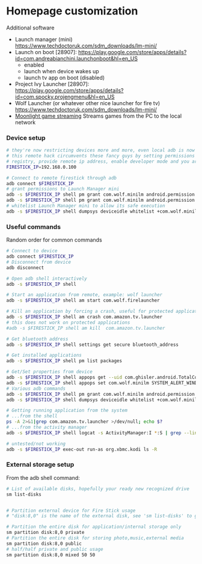 # Homepage customization
Additional software
- Launch manager (mini) https://www.techdoctoruk.com/sdm_downloads/lm-mini/
- Launch on boot [28907]: https://play.google.com/store/apps/details?id=com.andreabianchini.launchonboot&hl=en_US
  - enabled
  - launch when device wakes up
  - launch tv app on boot (disabled)
- Project Ivy Launcher [28907]: https://play.google.com/store/apps/details?id=com.spocky.projengmenu&hl=en_US
- Wolf Launcher (or whatever other nice launcher for fire tv) https://www.techdoctoruk.com/sdm_downloads/lm-mini/
- [Moonlight game streaming](https://www.amazon.com/Cameron-Gutman-Moonlight-Game-Streaming/dp/B00JK4MFN2) Streams games from the PC to the local network

### Device setup
```sh
# they're now restricting devices more and more, even local adb is now forbidden (why ?),
# this remote hack circumvents these fancy guys by setting permissions in the android 
# registry, provide remote ip address, enable developer mode and you are ready to go
FIRESTICK_IP=192.168.0.100

# Connect to remote firestick through adb
adb connect $FIRESTICK_IP
# grant permissions to Launch Manager mini
adb -s $FIRESTICK_IP shell pm grant com.wolf.minilm android.permission.SYSTEM_ALERT_WINDOW
adb -s $FIRESTICK_IP shell pm grant com.wolf.minilm android.permission.READ_LOGS
# whitelist Launch Manager mini to allow its safe execution
adb -s $FIRESTICK_IP shell dumpsys deviceidle whitelist +com.wolf.minilm
```

### Useful commands
Random order for common commands
```sh
# Connect to device
adb connect $FIRESTICK_IP
# Disconnect from device
adb disconnect

# Open adb shell interactively
adb -s $FIRESTICK_IP shell

# Start an application from remote, example: wolf launcher
adb -s $FIRESTICK_IP shell am start com.wolf.firelauncher

# Kill an application by forcing a crash, useful for protected applications too
adb -s $FIRESTICK_IP shell am crash com.amazon.tv.launcher
# this does not work on protected applications
#adb -s $FIRESTICK_IP shell am kill  com.amazon.tv.launcher

# Get bluetooth address
adb -s $FIRESTICK_IP shell settings get secure bluetooth_address

# Get installed applications
adb -s $FIRESTICK_IP shell pm list packages

# Get/Set properties from device
adb -s $FIRESTICK_IP shell appops get --uid com.ghisler.android.TotalCommander MANAGE_EXTERNAL_STORAGE
adb -s $FIRESTICK_IP shell appops set com.wolf.minilm SYSTEM_ALERT_WINDOW allow
# Various adb commands
adb -s $FIRESTICK_IP shell pm grant com.wolf.minilm android.permission.READ_LOGS
adb -s $FIRESTICK_IP shell dumpsys deviceidle whitelist +com.wolf.minilm

# Getting running application from the system
# ...from the shell
ps -A 2>&1|grep com.amazon.tv.launcher >/dev/null; echo $?
# ...from the activity manager
adb -s $FIRESTICK_IP shell logcat -s ActivityManager:I *:S | grep --line-buffered "com.amazon.tv.launcher"

# untested/not working
adb -s $FIRESTICK_IP exec-out run-as org.xbmc.kodi ls -R
```

### External storage setup
From the adb shell command:
```sh
# List of available disks, hopefully your ready new recognized drive
sm list-disks


# Partition external device for Fire Stick usage
# "disk:8,0" is the name of the external disk, see 'sm list-disks' to get it

# Partition the entire disk for application/internal storage only
sm partition disk:8,0 private
# Partition the entire disk for storing photo,music,external media
sm partition disk:8,0 public
# half/half private and public usage
sm partition disk:8,0 mixed 50 50
```

